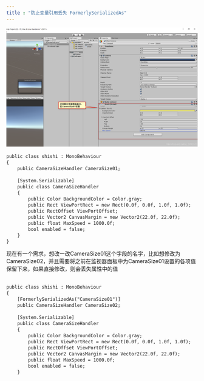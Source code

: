 ```yaml
---
title : "防止变量引用丢失 FormerlySerializedAs"
---
```




![img](../../assets/images/2021-07-20-FormerlySerializedAs/20200110140001821.png)

```
public class shishi : MonoBehaviour
{
    public CameraSizeHandler CameraSize01;
 
    [System.Serializable]
    public class CameraSizeHandler
    {
        public Color BackgroundColor = Color.gray;
        public Rect ViewPortRect = new Rect(0.0f, 0.0f, 1.0f, 1.0f); 
        public RectOffset ViewPortOffset; 
        public Vector2 CanvasMargin = new Vector2(22.0f, 22.0f);
        public float MaxSpeed = 1000.0f;
        bool enabled = false;
    }
}
```

现在有一个需求，想改一改CameraSize01这个字段的名字，比如想修改为CameraSize02，并且需要将之前在监视器面板中为CameraSize01设置的各项值保留下来，如果直接修改，则会丢失属性中的值

```

public class shishi : MonoBehaviour
{
    [FormerlySerializedAs("CameraSize01")]
    public CameraSizeHandler CameraSize02;
 
    [System.Serializable]
    public class CameraSizeHandler
    {
        public Color BackgroundColor = Color.gray;
        public Rect ViewPortRect = new Rect(0.0f, 0.0f, 1.0f, 1.0f); 
        public RectOffset ViewPortOffset; 
        public Vector2 CanvasMargin = new Vector2(22.0f, 22.0f);
        public float MaxSpeed = 1000.0f;
        bool enabled = false;
    }
```



